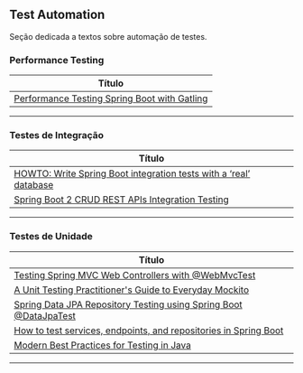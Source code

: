 ## Test Automation

Seção dedicada a textos sobre automação de testes.


### Performance Testing
| **Título**  |
|---|
|[Performance Testing Spring Boot with Gatling]|
------------


[Performance Testing Spring Boot with Gatling
]: <https://www.opsian.com/blog/performance-test-spring-boot-gatling/>


### Testes de Integração
| **Título**  |
|---|
|[HOWTO: Write Spring Boot integration tests with a ‘real’ database] |
|[Spring Boot 2 CRUD REST APIs Integration Testing]|
------------

### Testes de Unidade
| **Título**  |
|---|
| [Testing Spring MVC Web Controllers with @WebMvcTest] |
| [A Unit Testing Practitioner's Guide to Everyday Mockito]|
| [Spring Data JPA Repository Testing using Spring Boot @DataJpaTest] |
| [How to test services, endpoints, and repositories in Spring Boot]|
| [Modern Best Practices for Testing in Java]|
------------
[Spring Data JPA Repository Testing using Spring Boot @DataJpaTest
]: <https://www.javaguides.net/2018/09/spring-data-jpa-repository-testing-using-spring-boot-datajpatest.html>
[A Unit Testing Practitioner's Guide to Everyday Mockito
]: <https://www.toptal.com/java/a-guide-to-everyday-mockito>
[Testing Spring MVC Web Controllers with @WebMvcTest
]: <https://reflectoring.io/spring-boot-web-controller-test/>
[HOWTO: Write Spring Boot integration tests with a ‘real’ database]: <https://rieckpil.de/howto-write-spring-boot-integration-tests-with-a-real-database/>
[Spring Boot 2 CRUD REST APIs Integration Testing
]: <https://www.javaguides.net/2018/09/spring-boot-2-rest-apis-integration-testing.html>
[How to test services, endpoints, and repositories in Spring Boot]: <https://www.freecodecamp.org/news/unit-testing-services-endpoints-and-repositories-in-spring-boot-4b7d9dc2b772/>
[Modern Best Practices for Testing in Java]: <https://phauer.com/2019/modern-best-practices-testing-java/>